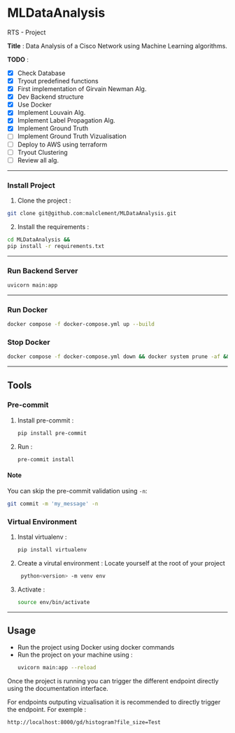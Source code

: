 # MLDataAnalysis

RTS - Project

**Title** :  Data Analysis of a Cisco Network using Machine Learning algorithms.

**TODO** :

- [x] Check Database
- [x] Tryout predefined functions
- [x] First implementation of Girvain Newman Alg.
- [x] Dev Backend structure
- [x] Use Docker
- [x] Implement Louvain Alg.
- [x] Implement Label Propagation Alg.
- [x] Implement Ground Truth
- [ ] Implement Ground Truth Vizualisation
- [ ] Deploy to AWS using terraform
- [ ] Tryout Clustering
- [ ] Review all alg.

---

### Install Project

1. Clone the project :

```bash
git clone git@github.com:malclement/MLDataAnalysis.git
```

2. Install the requirements :

```bash
cd MLDataAnalysis &&
pip install -r requirements.txt
```

---

### Run Backend Server

```bash
uvicorn main:app
```

---

### Run Docker

```bash
docker compose -f docker-compose.yml up --build
```

### Stop Docker

```bash
docker compose -f docker-compose.yml down && docker system prune -af && docker volume prune -f
```

---

## Tools

### Pre-commit

1. Install pre-commit :

   ```bash
   pip install pre-commit
   ```

2. Run :

   ```bash
   pre-commit install
   ```

#### Note

You can skip the pre-commit validation using `-n`:

```bash
git commit -m 'my_message' -n
```

### Virtual Environment

1. Instal virtualenv :

   ```bash
   pip install virtualenv
   ```

2. Create a virutal environment :
   Locate yourself at the root of your project

   ```bash
    python<version> -m venv env
   ```

3. Activate :

   ```bash
   source env/bin/activate
   ```

---

## Usage

- Run the project using Docker using docker commands
- Run the project on your machine using :
   ```bash
   uvicorn main:app --reload
   ```

Once the project is running you can trigger the different endpoint directly using the documentation interface.

For endpoints outputing vizualisation it is recommended to directly trigger the endpoint. For exemple :
```url
http://localhost:8000/gd/histogram?file_size=Test
```
